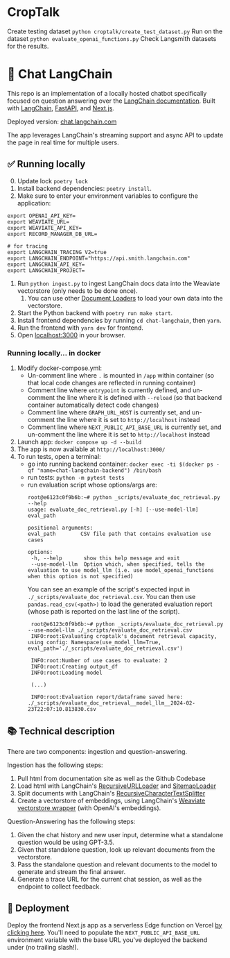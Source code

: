 # CropTalk

Create testing dataset
`python croptalk/create_test_dataset.py`
Run on the dataset
`python evaluate_openai_functions.py`
Check Langsmith datasets for the results.

# 🔗 Chat LangChain

This repo is an implementation of a locally hosted chatbot specifically focused on question answering over the [LangChain documentation](https://langchain.readthedocs.io/en/latest/).
Built with [LangChain](https://github.com/hwchase17/langchain/), [FastAPI](https://fastapi.tiangolo.com/), and [Next.js](https://nextjs.org).

Deployed version: [chat.langchain.com](https://chat.langchain.com)

The app leverages LangChain's streaming support and async API to update the page in real time for multiple users.

## ✅ Running locally
0. Update lock `poetry lock`
1. Install backend dependencies: `poetry install`.
1. Make sure to enter your environment variables to configure the application:
```
export OPENAI_API_KEY=
export WEAVIATE_URL=
export WEAVIATE_API_KEY=
export RECORD_MANAGER_DB_URL=

# for tracing
export LANGCHAIN_TRACING_V2=true
export LANGCHAIN_ENDPOINT="https://api.smith.langchain.com"
export LANGCHAIN_API_KEY=
export LANGCHAIN_PROJECT=
```
1. Run `python ingest.py` to ingest LangChain docs data into the Weaviate vectorstore (only needs to be done once).
   1. You can use other [Document Loaders](https://langchain.readthedocs.io/en/latest/modules/document_loaders.html) to load your own data into the vectorstore.
1. Start the Python backend with `poetry run make start`.
1. Install frontend dependencies by running `cd chat-langchain`, then `yarn`.
1. Run the frontend with `yarn dev` for frontend.
1. Open [localhost:3000](http://localhost:3000) in your browser.

### Running locally... in docker

1. Modify docker-compose.yml:
   - Un-comment line where `.` is mounted in `/app` within container (so that local code changes are reflected in running container)
   - Comment line where `entrypoint` is currently defined, and un-comment the line where it is defined with `--reload` (so that backend container automatically detect code changes)
   - Comment line where `GRAPH_URL_HOST` is currently set, and un-comment the line where it is set to `http://localhost` instead
   - Comment line where `NEXT_PUBLIC_API_BASE_URL` is currently set, and un-comment the line where it is set to `http://localhost` instead
2. Launch app: `docker compose up -d --build`
3. The app is now available at `http://localhost:3000/`
4. To run tests, open a terminal:
   - go into running backend container: `docker exec -ti $(docker ps -qf "name=chat-langchain-backend") /bin/bash`
   - run tests: `python -m pytest tests`
   - run evaluation script whose options/args are:
     ```
     root@e6123c0f9b6b:~# python _scripts/evaluate_doc_retrieval.py --help
     usage: evaluate_doc_retrieval.py [-h] [--use-model-llm] eval_path

     positional arguments:
     eval_path        CSV file path that contains evaluation use cases

     options:
      -h, --help       show this help message and exit
      --use-model-llm  Option which, when specified, tells the evaluation to use model_llm (i.e. use model_openai_functions when this option is not specified)
     ```
     You can see an example of the script's expected input in `./_scripts/evaluate_doc_retrieval.csv`.
     You can then use `pandas.read_csv(<path>)` to load the generated evaluation report (whose path is reported on the last line of the script).
     ```
      root@e6123c0f9b6b:~# python _scripts/evaluate_doc_retrieval.py --use-model-llm ./_scripts/evaluate_doc_retrieval.csv
      INFO:root:Evaluating croptalk's document retrieval capacity, using config: Namespace(use_model_llm=True, eval_path='./_scripts/evaluate_doc_retrieval.csv')

      INFO:root:Number of use cases to evaluate: 2
      INFO:root:Creating output_df
      INFO:root:Loading model

      (...)

      INFO:root:Evaluation report/dataframe saved here: ./_scripts/evaluate_doc_retrieval__model_llm__2024-02-23T22:07:10.813830.csv
     ```


## 📚 Technical description

There are two components: ingestion and question-answering.

Ingestion has the following steps:

1. Pull html from documentation site as well as the Github Codebase
2. Load html with LangChain's [RecursiveURLLoader](https://python.langchain.com/docs/integrations/document_loaders/recursive_url_loader) and [SitemapLoader](https://python.langchain.com/docs/integrations/document_loaders/sitemap)
3. Split documents with LangChain's [RecursiveCharacterTextSplitter](https://api.python.langchain.com/en/latest/text_splitter/langchain.text_splitter.RecursiveCharacterTextSplitter.html)
4. Create a vectorstore of embeddings, using LangChain's [Weaviate vectorstore wrapper](https://python.langchain.com/docs/integrations/vectorstores/weaviate) (with OpenAI's embeddings).

Question-Answering has the following steps:

1. Given the chat history and new user input, determine what a standalone question would be using GPT-3.5.
2. Given that standalone question, look up relevant documents from the vectorstore.
3. Pass the standalone question and relevant documents to the model to generate and stream the final answer.
4. Generate a trace URL for the current chat session, as well as the endpoint to collect feedback.

## 🚀 Deployment

Deploy the frontend Next.js app as a serverless Edge function on Vercel [by clicking here]().
You'll need to populate the `NEXT_PUBLIC_API_BASE_URL` environment variable with the base URL you've deployed the backend under (no trailing slash!).
